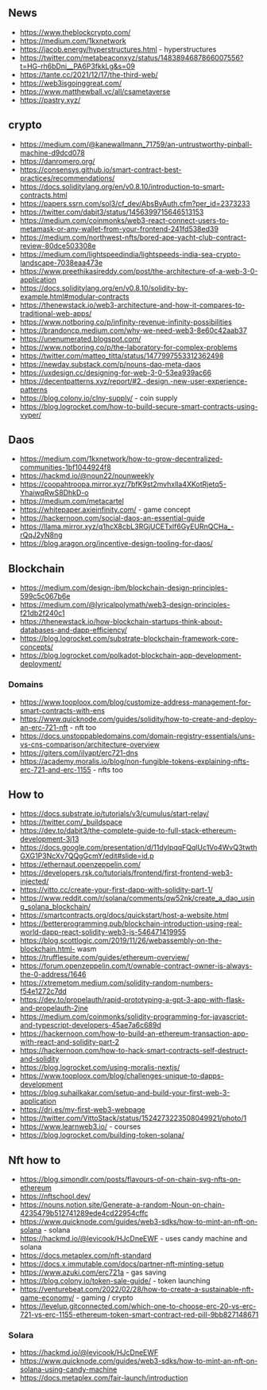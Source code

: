 ## News
* https://www.theblockcrypto.com/
* https://medium.com/1kxnetwork
* https://jacob.energy/hyperstructures.html - hyperstructures
* https://twitter.com/metabeaconxyz/status/1483894687866007556?t=HG-rh6bDni__PA6P3fkkLg&s=09
* https://tante.cc/2021/12/17/the-third-web/
* https://web3isgoinggreat.com/
* https://www.matthewball.vc/all/csametaverse
* https://pastry.xyz/

## crypto 
* https://medium.com/@kanewallmann_71759/an-untrustworthy-pinball-machine-d9dcd078
* https://danromero.org/
* https://consensys.github.io/smart-contract-best-practices/recommendations/
* https://docs.soliditylang.org/en/v0.8.10/introduction-to-smart-contracts.html
* https://papers.ssrn.com/sol3/cf_dev/AbsByAuth.cfm?per_id=2373233
* https://twitter.com/dabit3/status/1456399715646513153
* https://medium.com/coinmonks/web3-react-connect-users-to-metamask-or-any-wallet-from-your-frontend-241fd538ed39
* https://medium.com/northwest-nfts/bored-ape-yacht-club-contract-review-80dce503308e
* https://medium.com/lightspeedindia/lightspeeds-india-sea-crypto-landscape-7038eaa473e
* https://www.preethikasireddy.com/post/the-architecture-of-a-web-3-0-application
* https://docs.soliditylang.org/en/v0.8.10/solidity-by-example.html#modular-contracts
* https://thenewstack.io/web3-architecture-and-how-it-compares-to-traditional-web-apps/
* https://www.notboring.co/p/infinity-revenue-infinity-possibilities
* https://brandoncp.medium.com/why-we-need-web3-8e60c42aab37
* https://unenumerated.blogspot.com/
* https://www.notboring.co/p/the-laboratory-for-complex-problems
* https://twitter.com/matteo_titta/status/1477997553312362498
* https://newday.substack.com/p/nouns-dao-meta-daos
* https://uxdesign.cc/designing-for-web-3-0-53ea939ac66
* https://decentpatterns.xyz/report/#2.-design.-new-user-experience-patterns
* https://blog.colony.io/clny-supply/ - coin supply
* https://blog.logrocket.com/how-to-build-secure-smart-contracts-using-vyper/ 


## Daos
* https://medium.com/1kxnetwork/how-to-grow-decentralized-communities-1bf1044924f8
* https://hackmd.io/@noun22/nounweekly
* https://coopahtroopa.mirror.xyz/7bfK9st2mvhxlla4XKotRjetq5-YhaiwqRwS8DhkD-o
* https://medium.com/metacartel
* https://whitepaper.axieinfinity.com/ - game concept
* https://hackernoon.com/social-daos-an-essential-guide
* https://llama.mirror.xyz/q1hcX8cbL3RGjUCETxlf6GyEURnQCHa_-rQqJ2yN8ng
* https://blog.aragon.org/incentive-design-tooling-for-daos/

## Blockchain
* https://medium.com/design-ibm/blockchain-design-principles-599c5c067b6e
* https://medium.com/@lyricalpolymath/web3-design-principles-f21db2f240c1
* https://thenewstack.io/how-blockchain-startups-think-about-databases-and-dapp-efficiency/
* https://blog.logrocket.com/substrate-blockchain-framework-core-concepts/
* https://blog.logrocket.com/polkadot-blockchain-app-development-deployment/ 

### Domains
* https://www.tooploox.com/blog/customize-address-management-for-smart-contracts-with-ens
* https://www.quicknode.com/guides/solidity/how-to-create-and-deploy-an-erc-721-nft - nft too
* https://docs.unstoppabledomains.com/domain-registry-essentials/uns-vs-cns-comparison/architecture-overview
* https://giters.com/ilyapt/erc721-dns
* https://academy.moralis.io/blog/non-fungible-tokens-explaining-nfts-erc-721-and-erc-1155 - nfts too


## How to 
* https://docs.substrate.io/tutorials/v3/cumulus/start-relay/
* https://twitter.com/_buildspace
* https://dev.to/dabit3/the-complete-guide-to-full-stack-ethereum-development-3j13
* https://docs.google.com/presentation/d/11dyIpqqFQqlUc1Vo4WvQ3twthGXG1P3NcXv7QQgGcmY/edit#slide=id.p
* https://ethernaut.openzeppelin.com/
* https://developers.rsk.co/tutorials/frontend/first-frontend-web3-injected/
* https://vitto.cc/create-your-first-dapp-with-solidity-part-1/
* https://www.reddit.com/r/solana/comments/qw52nk/create_a_dao_using_solana_blockchain/
* https://smartcontracts.org/docs/quickstart/host-a-website.html
* https://betterprogramming.pub/blockchain-introduction-using-real-world-dapp-react-solidity-web3-js-546471419955
* https://blog.scottlogic.com/2019/11/26/webassembly-on-the-blockchain.html- wasm
* https://trufflesuite.com/guides/ethereum-overview/
* https://forum.openzeppelin.com/t/ownable-contract-owner-is-always-the-0-address/1646
* https://xtremetom.medium.com/solidity-random-numbers-f54e1272c7dd
* https://dev.to/propelauth/rapid-prototyping-a-gpt-3-app-with-flask-and-propelauth-2jne
* https://medium.com/coinmonks/solidity-programming-for-javascript-and-typescript-developers-45ae7a6c689d 
* https://hackernoon.com/how-to-build-an-ethereum-transaction-app-with-react-and-solidity-part-2
* https://hackernoon.com/how-to-hack-smart-contracts-self-destruct-and-solidity
* https://blog.logrocket.com/using-moralis-nextjs/
* https://www.tooploox.com/blog/challenges-unique-to-dapps-development
* https://blog.suhailkakar.com/setup-and-build-your-first-web-3-application
* https://dri.es/my-first-web3-webpage
* https://twitter.com/VittoStack/status/1524273223508049921/photo/1
* https://www.learnweb3.io/ - courses
* https://blog.logrocket.com/building-token-solana/ 

## Nft how to
* https://blog.simondlr.com/posts/flavours-of-on-chain-svg-nfts-on-ethereum
* https://nftschool.dev/
* https://nouns.notion.site/Generate-a-random-Noun-on-chain-4235479b512741289ede4cd22954cffc
* https://www.quicknode.com/guides/web3-sdks/how-to-mint-an-nft-on-solana - solana
* https://hackmd.io/@levicook/HJcDneEWF - uses candy machine and solana
* https://docs.metaplex.com/nft-standard 
* https://docs.x.immutable.com/docs/partner-nft-minting-setup
* https://www.azuki.com/erc721a - gas saving 
* https://blog.colony.io/token-sale-guide/ - token launching
* https://venturebeat.com/2022/02/28/how-to-create-a-sustainable-nft-game-economy/ - gaming / crypto
* https://levelup.gitconnected.com/which-one-to-choose-erc-20-vs-erc-721-vs-erc-1155-ethereum-token-smart-contract-red-pill-9bb827148671

### Solara
* https://hackmd.io/@levicook/HJcDneEWF
* https://www.quicknode.com/guides/web3-sdks/how-to-mint-an-nft-on-solana-using-candy-machine
* https://docs.metaplex.com/fair-launch/introduction

